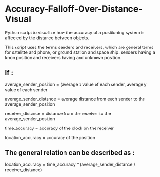 # Accuracy-Falloff-Over-Distance-Visual

Python script to visualize how the accuracy of a positioning system is affected by the distance between objects.

This script uses the terms senders and receivers, which are general terms for satelitte and phone, or ground station and space ship.
senders having a knon position and receivers having and unknown position.

## If :

average_sender_position = (average x value of each sender, average y value of each sender)

average_sender_distance = average distance from each sender to the average_sender_position

receiver_distance = distance from the receiver to the average_sender_position

time_accuracy = accuracy of the clock on the receiver

location_accuracy = accuracy of the position

## The general relation can be described as :

location_accuracy = time_accuracy * (average_sender_distance / receiver_distance)
